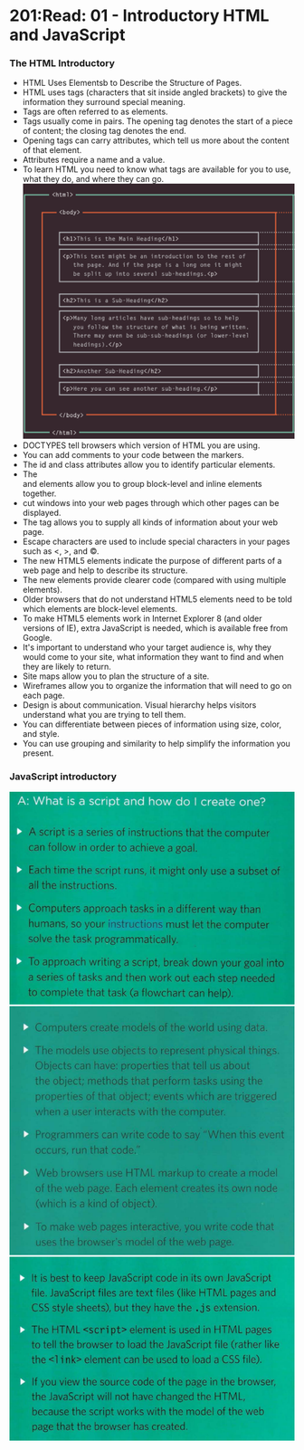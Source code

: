 # 201:Read: 01 - Introductory HTML and JavaScript
 ### The HTML Introductory
* HTML Uses Elementsb to Describe the Structure of Pages.
* HTML uses tags (characters that sit inside angled brackets) to give the information they surround special meaning.
* Tags are often referred to as elements.
* Tags usually come in pairs. The opening tag denotes the start of a piece of content; the closing tag denotes the end.
* Opening tags can carry attributes, which tell us more about the content of that element.
* Attributes require a name and a value.
* To learn HTML you need to know what tags are available for you to use, what they do, and where they can go.
![img](../images/html.png)
* DOCTYPES tell browsers which version of HTML you are using.
* You can add comments to your code between the <!-- and --> markers.
* The id and class attributes allow you to identify particular elements.
* The <div> and <span> elements allow you to group block-level and inline elements together.
* <iframes> cut windows into your web pages through which other pages can be displayed.
* The <meta> tag allows you to supply all kinds of information about your web page.
* Escape characters are used to include special characters in your pages such as <, >, and ©.
* The new HTML5 elements indicate the purpose of different parts of a web page and help to describe its structure.
* The new elements provide clearer code (compared with using multiple <div> elements).
* Older browsers that do not understand HTML5 elements need to be told which elements are block-level elements.
* To make HTML5 elements work in Internet Explorer 8 (and older versions of IE), extra JavaScript is needed, which is available free from Google.
* It's important to understand who your target audience is, why they would come to your site, what information they want to find and when they are likely to return.
* Site maps allow you to plan the structure of a site.
* Wireframes allow you to organize the information that will need to go on each page.
* Design is about communication. Visual hierarchy helps visitors understand what you are trying to tell them.
* You can differentiate between pieces of information using size, color, and style.
* You can use grouping and similarity to help simplify the information you present.
### JavaScript introductory
![img](../images/1.png)
![img](../images/2.png)
![img](../images/3.png)
